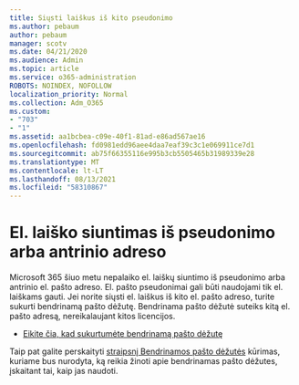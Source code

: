 ```yaml
---
title: Siųsti laiškus iš kito pseudonimo
ms.author: pebaum
author: pebaum
manager: scotv
ms.date: 04/21/2020
ms.audience: Admin
ms.topic: article
ms.service: o365-administration
ROBOTS: NOINDEX, NOFOLLOW
localization_priority: Normal
ms.collection: Adm_O365
ms.custom:
- "703"
- "1"
ms.assetid: aa1bcbea-c09e-40f1-81ad-e86ad567ae16
ms.openlocfilehash: fd0981edd96aee4daa7eaf39c3c1e069911ce7d1
ms.sourcegitcommit: ab75f66355116e995b3cb5505465b31989339e28
ms.translationtype: MT
ms.contentlocale: lt-LT
ms.lasthandoff: 08/13/2021
ms.locfileid: "58310867"
---
```

# <a name="send-email-from-an-alias-or-secondary-address"></a>El. laiško siuntimas iš pseudonimo arba antrinio adreso

Microsoft 365 šiuo metu nepalaiko el. laiškų siuntimo iš pseudonimo arba antrinio el. pašto adreso. El. pašto pseudonimai gali būti naudojami tik el. laiškams gauti. Jei norite siųsti el. laiškus iš kito el. pašto adreso, turite sukurti bendrinamą pašto dėžutę. Bendrinama pašto dėžutė suteiks kitą el. pašto adresą, nereikalaujant kitos licencijos.
  
- [Eikite čia, kad sukurtumėte bendrinamą pašto dėžutę](https://portal.office.com/AdminPortal/Home#/AssistedGuide/addemailoptions)

Taip pat galite perskaityti [straipsnį Bendrinamos pašto dėžutės](https://docs.microsoft.com/microsoft-365/admin/email/create-a-shared-mailbox) kūrimas, kuriame bus nurodyta, ką reikia žinoti apie bendrinamas pašto dėžutes, įskaitant tai, kaip jas naudoti.